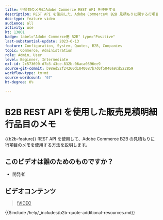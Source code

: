 ```yaml
---
title: 行項目のメモにAdobe Commerce REST API を使用する
description: REST API を使用した、Adobe Commerceの B2B 見積もりに関する行項目のメモの詳細
doc-type: feature video
audience: all
activity: use
kt: 13801
badge: label="Adobe Commerce用 B2B" type="Positive"
last-substantial-update: 2023-6-13
feature: Configuration, System, Quotes, B2B, Companies
topic: Commerce, Administration
role: Admin, User
level: Beginner, Intermediate
exl-id: 2c573690-d7b3-43ce-832b-06aca0596ee9
source-git-commit: b98ed52f24260d1840087b7d0f5040a9cd522859
workflow-type: tm+mt
source-wordcount: '67'
ht-degree: 0%

---
```


# B2B REST API を使用した販売見積明細行品目のメモ

{{b2b-feature}}
REST API を使用して、Adobe Commerce B2B の見積もりに行項目のメモを使用する方法を説明します。

## このビデオは誰のためのものですか？

- 開発者

## ビデオコンテンツ

>[!VIDEO](https://video.tv.adobe.com/v/3420418?learn=on)

{{$include /help/_includes/b2b-quote-additional-resources.md}}
